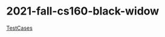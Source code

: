 # 2021-fall-cs160-black-widow
[TestCases](https://github.com/jreese14/2021-fall-cs160-black-widow/tree/dev-branch/app/src/androidTest/java/com/example/communityeats/activities)

